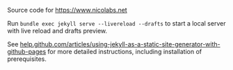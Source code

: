 Source code for https://www.nicolabs.net

Run `bundle exec jekyll serve --livereload --drafts` to start a local server with live reload and drafts preview.

See [help.github.com/articles/using-jekyll-as-a-static-site-generator-with-github-pages](https://help.github.com/articles/using-jekyll-as-a-static-site-generator-with-github-pages/) for more detailed instructions, including installation of prerequisites.
